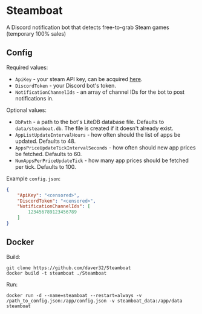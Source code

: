 # Steamboat

A Discord notification bot that detects free-to-grab Steam games (temporary 100% sales)

## Config

Required values:
- `ApiKey` - your steam API key, can be acquired [here](https://steamcommunity.com/dev/apikey).
- `DiscordToken` - your Discord bot's token.
- `NotificationChannelIds` - an array of channel IDs for the bot to post notifications in. 

Optional values:
- `DbPath` - a path to the bot's LiteDB database file. Defaults to `data/steamboat.db`. The file is created if it doesn't already exist. 
- `AppListUpdateIntervalHours` - how often should the list of apps be updated. Defaults to 48. 
- `AppsPriceUpdateTickIntervalSeconds` - how often should new app prices be fetched. Defaults to 60.
- `NumAppsPerPriceUpdateTick` - how many app prices should be fetched per tick. Defaults to 100.


Example `config.json`:
```json
{
    "ApiKey": "<censored>",
    "DiscordToken": "<censored>",
    "NotificationChannelIds": [
        123456789123456789
    ]
}
```

## Docker

Build:
```
git clone https://github.com/daver32/Steamboat
docker build -t steamboat ./Steamboat
```

Run:
```
docker run -d --name=steamboat --restart=always -v /path_to_config.json:/app/config.json -v steamboat_data:/app/data steamboat
```
